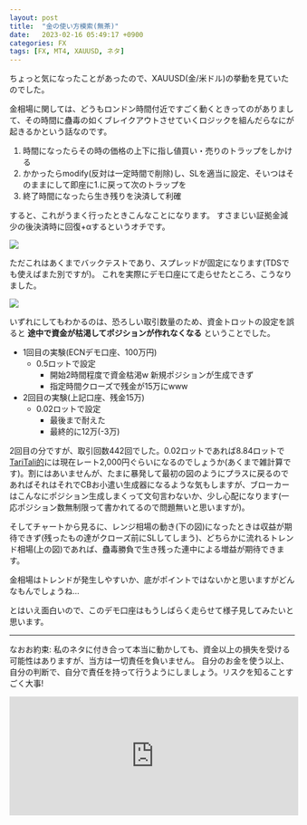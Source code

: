 ```yaml
---
layout: post
title:  "金の使い方模索(無茶)"
date:   2023-02-16 05:49:17 +0900
categories: FX
tags: [FX, MT4, XAUUSD, ネタ]
---
```

ちょっと気になったことがあったので、XAUUSD(金/米ドル)の挙動を見ていたのでした。

金相場に関しては、どうもロンドン時間付近ですごく動くときってのがありまして、その時間に蠱毒の如くブレイクアウトさせていくロジックを組んだらなにが起きるかという話なのです。

1. 時間になったらその時の価格の上下に指し値買い・売りのトラップをしかける
2. かかったらmodify(反対は一定時間で削除)し、SLを適当に設定、そいつはそのままにして即座に1.に戻って次のトラップを
3. 終了時間になったら生き残りを決済して利確

すると、これがうまく行ったときこんなことになります。
すさまじい証拠金減少の後決済時に回復+αするというオチです。

![](/images/XAUUSD-brute2.png)

ただこれはあくまでバックテストであり、スプレッドが固定になります(TDSでも使えばまた別ですが)。
これを実際にデモ口座にて走らせたところ、こうなりました。

![](/images/XAUUSD-brute1.png)

いずれにしてもわかるのは、恐ろしい取引数量のため、資金トロットの設定を誤ると **途中で資金が枯渇してポジションが作れなくなる** ということでした。

- 1回目の実験(ECNデモ口座、100万円)
    - 0.5ロットで設定
        - 開始2時間程度で資金枯渇w 新規ポジションが生成できず
        - 指定時間クローズで残金が15万にwww
- 2回目の実験(上記口座、残金15万)
    - 0.02ロットで設定
        - 最後まで耐えた
        - 最終的に12万(-3万)

2回目の分ですが、取引回数442回でした。0.02ロットであれば8.84ロットで[TariTali的](https://taritali.com/client/click.php?id=5448&r=https://taritali.com/axiory)には現在レート2,000円ぐらいになるのでしょうか(あくまで雑計算です)。割にはあいませんが、たまに暴発して最初の図のようにプラスに戻るのであればそれはそれでCBお小遣い生成器になるような気もしますが、ブローカーはこんなにポジション生成しまくって文句言わないか、少し心配になります(一応ポジション数無制限って書かれてるので問題無いと思いますが)。

そしてチャートから見るに、レンジ相場の動き(下の図)になったときは収益が期待できず(残ったもの達がクローズ前にSLしてしまう)、どちらかに流れるトレンド相場(上の図)であれば、蠱毒勝負で生き残った連中による増益が期待できます。

金相場はトレンドが発生しやすいか、底がポイントではないかと思いますがどんなもんでしょうね…

とはいえ面白いので、このデモ口座はもうしばらく走らせて様子見してみたいと思います。


---

なおお約束: 私のネタに付き合って本当に動かしても、資金以上の損失を受ける可能性はありますが、当方は一切責任を負いません。
自分のお金を使う以上、自分の判断で、自分で責任を持って行うようにしましょう。リスクを知ることすごく大事!

<iframe scrolling="no" src="https://blog.fx-on.com/parts/systemtrade_parts.php?i=4&c=2&s=0&w=500&h=200&fr=A062BA&fo=FFFFFF&m=3&u=2742" frameborder="0" width="510" height="210" class="gg-hide"></iframe><img class="ext-content" style="display: block;" border="0" width="1" height="1" src="https://www.gogojungle.co.jp/re/img/XABrkfzlvdt40IM?i=4"/>


